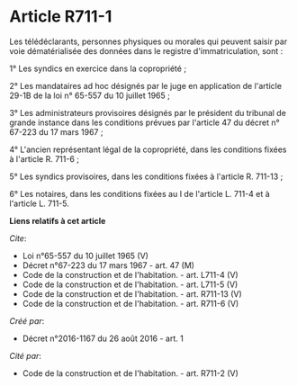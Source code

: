 # Article R711-1

Les télédéclarants, personnes physiques ou morales qui peuvent saisir par voie dématérialisée des données dans le registre
d'immatriculation, sont : 

1° Les syndics en exercice dans la copropriété ; 

2° Les mandataires ad hoc désignés par le juge en application de l'article 29-1B de la loi n° 65-557 du 10 juillet 1965 ; 

3° Les administrateurs provisoires désignés par le président du tribunal de grande instance dans les conditions prévues par
l'article 47 du décret n° 67-223 du 17 mars 1967 ; 

4° L'ancien représentant légal de la copropriété, dans les conditions fixées à l'article R. 711-6 ; 

5° Les syndics provisoires, dans les conditions fixées à l'article R. 711-13 ; 

6° Les notaires, dans les conditions fixées au I de l'article L. 711-4 et à l'article L. 711-5.

**Liens relatifs à cet article**

_Cite_:

  - Loi n°65-557 du 10 juillet 1965 (V)
  - Décret n°67-223 du 17 mars 1967 - art. 47 (M)
  - Code de la construction et de l'habitation. - art. L711-4 (V)
  - Code de la construction et de l'habitation. - art. L711-5 (V)
  - Code de la construction et de l'habitation. - art. R711-13 (V)
  - Code de la construction et de l'habitation. - art. R711-6 (V)

_Créé par_:

  - Décret n°2016-1167 du 26 août 2016 - art. 1

_Cité par_:

  - Code de la construction et de l'habitation. - art. R711-2 (V)
